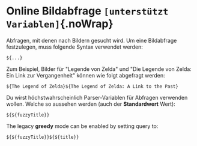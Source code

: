 # Online Bildabfrage `[unterstützt Variablen]`{.noWrap}

Abfragen, mit denen nach Bildern gesucht wird. Um eine Bildabfrage festzulegen, muss folgende Syntax verwendet werden:
```
${...}
```
Zum Beispiel, Bilder für "Legende von Zelda" und "Die Legende von Zelda: Ein Link zur Vergangenheit" können wie folgt abgefragt werden:
```
${The Legend of Zelda}${The Legend of Zelda: A Link to the Past}
```
Du wirst höchstwahrscheinlich Parser-Variablen für Abfragen verwenden wollen. Welche so aussehen werden (auch der **Standardwert** Wert):
```
${${fuzzyTitle}}
```
The legacy **greedy** mode can be enabled by setting query to:
```
${${fuzzyTitle}}${${title}}
```
